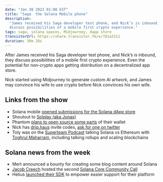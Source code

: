 ```yaml
---
date: "Jan 30 2023 01:00 EST"
title: "Saga  the Solana Mobile phone"
description:
  "James received his Saga developer test phone, and Nick’s is inbound, they
  discuss possibilities of a mobile first crypto experience."
tags: saga, solana spaces, Midjourney, dapp store
transistorUrl: https://share.transistor.fm/e/7d1a2511
duration: 30m 26s
---
```


After James received his Saga developer test phone, and Nick’s is inbound, they
discuss possibilities of a mobile first crypto experience. Even the potential
for non-crypto apps getting distribution on a decentralized app store.

Nick started using Midjourney to generate custom AI artwork, and James may
convince his wife to use crypto before Nick convinces his own wife.

## Links from the show

- Solana mobile
  [opened submissions for the Solana dApp store](https://github.com/solana-mobile/dapp-publishing/blob/main/README.md)
- Shoutout to [Solplay (aka Jonas)](https://twitter.com/SolPlay_jonas)
- Phantom
  [plans to open source some parts](https://twitter.com/BChillman/status/1616517463210098688?t=0-p9UEFTf-hajhPMKBWBhg&s=09)
  of their wallet
- Nick has [drip.haus](http://drip.haus) invite codes,
  [ask for one on twitter](https://twitter.com/nickfrosty/status/1618388707270332417)
- Toly was on the
  [Superteam Podcast](https://www.youtube.com/watch?v=s9gNAwvY7fY) talking
  Solana vs Ethereum with
  [Toghrul Maharram](https://twitter.com/toghrulmaharram), including talking
  rollups and scaling blockchains

## Solana news from the week

- Mert announced a bounty for creating some blog content around Solana
- [Jacob Creech](https://twitter.com/jacobvcreech) hosted the second
  [Solana Core Community Call](https://www.youtube.com/watch?v=SQXHgiUlU6E)
- Helius [launched their SDK](https://github.com/helius-labs/helius-sdk) to
  empower easier support for their platform
